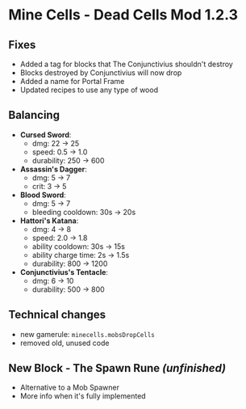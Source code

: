 # Mine Cells - Dead Cells Mod 1.2.3

## Fixes

- Added a tag for blocks that The Conjunctivius shouldn't destroy
- Blocks destroyed by Conjunctivius will now drop
- Added a name for Portal Frame
- Updated recipes to use any type of wood

## Balancing

- **Cursed Sword**:
  - dmg: 22 -> 25
  - speed: 0.5 -> 1.0
  - durability: 250 -> 600
- **Assassin's Dagger**: 
  - dmg: 5 -> 7
  - crit: 3 -> 5
- **Blood Sword**: 
  - dmg: 5 -> 7
  - bleeding cooldown: 30s -> 20s
- **Hattori's Katana**: 
  - dmg: 4 -> 8
  - speed: 2.0 -> 1.8
  - ability cooldown: 30s -> 15s
  - ability charge time: 2s -> 1.5s
  - durability: 800 -> 1200
- **Conjunctivius's Tentacle**: 
  - dmg: 6 -> 10
  - durability: 500 -> 800

## Technical changes

- new gamerule: `minecells.mobsDropCells`
- removed old, unused code

## New Block - The Spawn Rune _(unfinished)_

- Alternative to a Mob Spawner
- More info when it's fully implemented